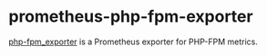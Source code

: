 # prometheus-php-fpm-exporter

[php-fpm_exporter](https://github.com/hipages/php-fpm_exporter) is a Prometheus exporter for PHP-FPM metrics.
